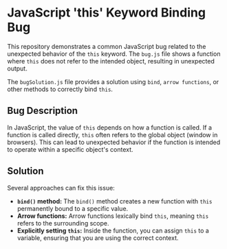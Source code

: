 # JavaScript 'this' Keyword Binding Bug

This repository demonstrates a common JavaScript bug related to the unexpected behavior of the `this` keyword.  The `bug.js` file shows a function where `this` does not refer to the intended object, resulting in unexpected output.

The `bugSolution.js` file provides a solution using `bind`, `arrow functions`, or other methods to correctly bind `this`.

## Bug Description

In JavaScript, the value of `this` depends on how a function is called.  If a function is called directly, `this` often refers to the global object (window in browsers). This can lead to unexpected behavior if the function is intended to operate within a specific object's context.

## Solution

Several approaches can fix this issue:

* **`bind()` method:**  The `bind()` method creates a new function with `this` permanently bound to a specific value.
* **Arrow functions:** Arrow functions lexically bind `this`, meaning `this` refers to the surrounding scope.
* **Explicitly setting `this`:**  Inside the function, you can assign `this` to a variable, ensuring that you are using the correct context.